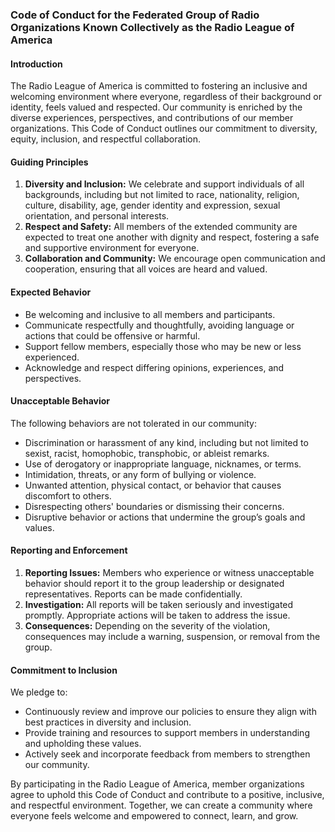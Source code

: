 ### Code of Conduct for the Federated Group of Radio Organizations Known Collectively as the Radio League of America

#### Introduction
The Radio League of America is committed to fostering an inclusive and welcoming environment where everyone, regardless of their background or identity, feels valued and respected. Our community is enriched by the diverse experiences, perspectives, and contributions of our member organizations. This Code of Conduct outlines our commitment to diversity, equity, inclusion, and respectful collaboration.

#### Guiding Principles
1. **Diversity and Inclusion:** We celebrate and support individuals of all backgrounds, including but not limited to race, nationality, religion, culture, disability, age, gender identity and expression, sexual orientation, and personal interests.
2. **Respect and Safety:** All members of the extended community are expected to treat one another with dignity and respect, fostering a safe and supportive environment for everyone.
3. **Collaboration and Community:** We encourage open communication and cooperation, ensuring that all voices are heard and valued.

#### Expected Behavior
- Be welcoming and inclusive to all members and participants.
- Communicate respectfully and thoughtfully, avoiding language or actions that could be offensive or harmful.
- Support fellow members, especially those who may be new or less experienced.
- Acknowledge and respect differing opinions, experiences, and perspectives.

#### Unacceptable Behavior
The following behaviors are not tolerated in our community:
- Discrimination or harassment of any kind, including but not limited to sexist, racist, homophobic, transphobic, or ableist remarks.
- Use of derogatory or inappropriate language, nicknames, or terms.
- Intimidation, threats, or any form of bullying or violence.
- Unwanted attention, physical contact, or behavior that causes discomfort to others.
- Disrespecting others' boundaries or dismissing their concerns.
- Disruptive behavior or actions that undermine the group’s goals and values.

#### Reporting and Enforcement
1. **Reporting Issues:** Members who experience or witness unacceptable behavior should report it to the group leadership or designated representatives. Reports can be made confidentially.
2. **Investigation:** All reports will be taken seriously and investigated promptly. Appropriate actions will be taken to address the issue.
3. **Consequences:** Depending on the severity of the violation, consequences may include a warning, suspension, or removal from the group.

#### Commitment to Inclusion
We pledge to:
- Continuously review and improve our policies to ensure they align with best practices in diversity and inclusion.
- Provide training and resources to support members in understanding and upholding these values.
- Actively seek and incorporate feedback from members to strengthen our community.

By participating in the Radio League of America, member organizations agree to uphold this Code of Conduct and contribute to a positive, inclusive, and respectful environment. Together, we can create a community where everyone feels welcome and empowered to connect, learn, and grow.



